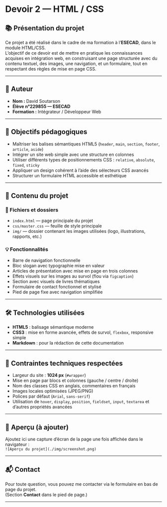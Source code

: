 # Devoir 2 — HTML / CSS  

## 📚 Présentation du projet

Ce projet a été réalisé dans le cadre de ma formation à l’**ESECAD**, dans le module HTML/CSS.  
L’objectif de ce devoir est de mettre en pratique les connaissances acquises en intégration web, en construisant une page structurée avec du contenu textuel, des images, une navigation, et un formulaire, tout en respectant des règles de mise en page CSS.

---

## 👤 Auteur

- **Nom :** David Soutarson  
- **Élève n°229855 — ESECAD**  
- **Formation :** Intégrateur / Développeur Web 

---

## 🎯 Objectifs pédagogiques

- Maîtriser les balises sémantiques HTML5 (`header`, `main`, `section`, `footer`, `article`, `aside`)
- Intégrer un site web simple avec une structure en colonnes
- Utiliser différents types de positionnements CSS : `relative`, `absolute`, `fixed`, `sticky`
- Appliquer un design cohérent à l’aide des sélecteurs CSS avancés
- Structurer un formulaire HTML accessible et esthétique

---

## 🧩 Contenu du projet

### 📁 Fichiers et dossiers

- `index.html` — page principale du projet
- `css/master.css` — feuille de style principale
- `img/` — dossier contenant les images utilisées (logo, illustrations, rapports, etc.)

### 💡 Fonctionnalités

- Barre de navigation fonctionnelle
- Bloc slogan avec typographie mise en valeur
- Articles de présentation avec mise en page en trois colonnes
- Effets visuels sur les images au survol (flou via `figcaption`)
- Section avec visuels de livres thématiques
- Formulaire de contact fonctionnel et stylisé
- Pied de page fixe avec navigation simplifiée

---

## 🛠️ Technologies utilisées

- **HTML5** : balisage sémantique moderne
- **CSS3** : mise en forme avancée, effets de survol, `flexbox`, responsive simple
- **Markdown** : pour la rédaction de cette documentation

---

## 📏 Contraintes techniques respectées

- Largeur du site : **1024 px** (`#wrapper`)
- Mise en page par blocs et colonnes (gauche / centre / droite)
- Nom des classes CSS en anglais, commentaires en français
- Images locales optimisées (JPEG/PNG)
- Polices par défaut (`Arial`, `sans-serif`)
- Utilisation de `hover`, `display`, `position`, `fieldset`, `input`, `textarea` et d’autres propriétés avancées

---

## 📸 Aperçu (à ajouter)

Ajoutez ici une capture d’écran de la page une fois affichée dans le navigateur :  
`![Aperçu du projet](./img/screenshot.png)`

---

## 📬 Contact

Pour toute question, vous pouvez me contacter via le formulaire en bas de page du projet.  
(Section **Contact** dans le pied de page.)

---

